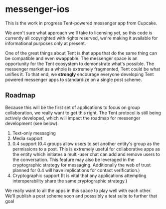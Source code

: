 messenger-ios
=============

This is the work in progress Tent-powered messenger app from Cupcake.

We aren't sure what approach we'll take to licensing yet, so this code is currently all copyrighted with rights reserved, we're making it available for informational purposes only at present.

One of the great things about Tent is that apps that do the same thing can be compatible and even swappable. The messenger space is an opportunity for the Tent ecosystem to demonstrate what's possible. The messenger market as a whole is extremely fragmented, Tent could be what unifies it. To that end, we **strongly** encourage everyone developing Tent powered messenger apps to standardize on a single post scheme.

## Roadmap

Because this will be the first set of applications to focus on group collaboration, we really want to get this right. The Tent protocol is still being actively developed, which will impact the roadmap for messenger development (see below).

1. Text-only messaging
2. Media support 
3. 0.4 support (0.4 groups allow users to set another entity's group as the permissions to a post. This is extremely useful for collaborative apps as the entity which initiates a multi-user chat can add and remove users to the conversation. This feature may also be leveraged in the cryptographic strategy for messaging. Additionally the web of trust planned for 0.4 will have implications for contact verification.)
4. Cryptographic support (It is vital that any applications attempting interoperability share the same cryptographic strategy.) 


We really want to all the apps in this space to play well with each other. We'll publish a post scheme soon and posssibly a test suite to further that goal
